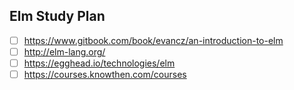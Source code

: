 ## Elm Study Plan

- [ ] https://www.gitbook.com/book/evancz/an-introduction-to-elm
- [ ] http://elm-lang.org/
- [ ] https://egghead.io/technologies/elm
- [ ] https://courses.knowthen.com/courses
